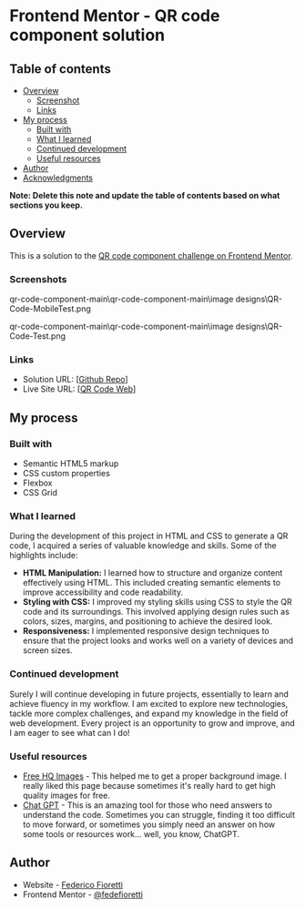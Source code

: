 # Frontend Mentor - QR code component solution


## Table of contents

- [Overview](#overview)
  - [Screenshot](#screenshot)
  - [Links](#links)
- [My process](#my-process)
  - [Built with](#built-with)
  - [What I learned](#what-i-learned)
  - [Continued development](#continued-development)
  - [Useful resources](#useful-resources)
- [Author](#author)
- [Acknowledgments](#acknowledgments)

**Note: Delete this note and update the table of contents based on what sections you keep.**

## Overview

This is a solution to the [QR code component challenge on Frontend Mentor](https://www.frontendmentor.io/challenges/qr-code-component-iux_sIO_H).


### Screenshots

qr-code-component-main\qr-code-component-main\image designs\QR-Code-MobileTest.png

qr-code-component-main\qr-code-component-main\image designs\QR-Code-Test.png


### Links

- Solution URL: [[Github Repo](https://github.com/fedefioretti/QR-code-test)]
- Live Site URL: [[QR Code Web](https://fedefioretti.github.io/QR-code-test/)]

## My process

### Built with

- Semantic HTML5 markup
- CSS custom properties
- Flexbox
- CSS Grid

### What I learned

During the development of this project in HTML and CSS to generate a QR code, I acquired a series of valuable knowledge and skills. Some of the highlights include:

- **HTML Manipulation:** I learned how to structure and organize content effectively using HTML. This included creating semantic elements to improve accessibility and code readability.
- **Styling with CSS:** I improved my styling skills using CSS to style the QR code and its surroundings. This involved applying design rules such as colors, sizes, margins, and positioning to achieve the desired look.
- **Responsiveness:** I implemented responsive design techniques to ensure that the project looks and works well on a variety of devices and screen sizes. 

### Continued development

Surely I will continue developing in future projects, essentially to learn and achieve fluency in my workflow. I am excited to explore new technologies, tackle more complex challenges, and expand my knowledge in the field of web development. Every project is an opportunity to grow and improve, and I am eager to see what can I do!

### Useful resources

- [Free HQ Images](https://unsplash.com/es) - This helped me to get a proper background image. I really liked this page because sometimes it's really hard to get high quality images for free.
- [Chat GPT](https://chatgpt.com/) - This is an amazing tool for those who need answers to understand the code. Sometimes you can struggle, finding it too difficult to move forward, or sometimes you simply need an answer on how some tools or resources work... well, you know, ChatGPT.

## Author

- Website - [Federico Fioretti](https://github.com/fedefioretti)
- Frontend Mentor - [@fedefioretti](https://www.frontendmentor.io/profile/fedefioretti)


